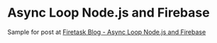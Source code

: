# Async Loop Node.js and Firebase

Sample for post at [Firetask Blog - Async Loop Node.js and Firebase](https://firetask.io/blog/guides-and-how-tos/async-loops-using-node-js-and-firebase/20171)